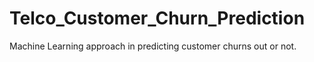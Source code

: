 # Telco_Customer_Churn_Prediction

Machine Learning approach in predicting customer churns out or not.

